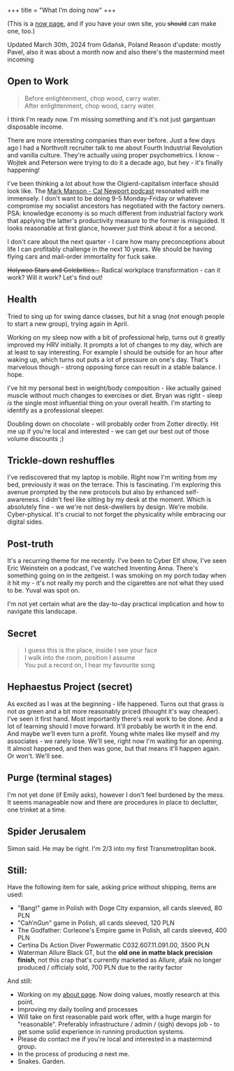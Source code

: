 +++
title = "What I’m doing now"
+++

(This is a [now page](https://nownownow.com/about), and if you have your own site, you ~~should~~ can make one, too.) 

Updated March 30th, 2024 from Gdańsk, Poland
Reason d'update: mostly Pavel, also it was about a month now and also there's the mastermind meet incoming

## Open to Work
> Before enlightenment, chop wood, carry water.  
> After enlightenment, chop wood, carry water.

I think I'm ready now. I'm missing something and it's not just gargantuan disposable income.

There are more interesting companies than ever before. Just a few days ago I had a Northvolt recruiter talk to me about Fourth Industrial Revolution and vanilla culture. They're actually using proper psychometrics. I know - Wojtek and Peterson were trying to do it a decade ago, but hey - it's finally happening!

I've been thinking a lot about how the Olgierd-capitalism interface should look like. The [Mark Manson - Cal Newport podcast](https://www.youtube.com/watch?v=KMXjyzNs17k) resonated with me immensely. I don't want to be doing 9-5 Monday-Friday or whatever compromise my socialist ancestors has negotiated with the factory owners. PSA: knowledge economy is so much different from industrial factory work that applying the latter's productivity measure to the former is misguided. It looks reasonable at first glance, however just think about it for a second.

I don't care about the next quarter - I care how many preconceptions about life I can profitably challenge in the next 10 years. We should be having flying cars and mail-order immortality for fuck sake.

~~Holywoo Stars and Celebrities...~~ Radical workplace transformation - can it work? Will it work? Let's find out!

## Health
Tried to sing up for swing dance classes, but hit a snag (not enough people to start a new group), trying again in April.

Working on my sleep now with a bit of professional help, turns out it greatly improved my HRV initially. It prompts a lot of changes to my day, which are at least to say interesting. For example I should be outside for an hour after waking up, which turns out  puts a lot of pressure on one's day. That's marvelous though - strong opposing force can result in a stable balance. I hope.

I've hit my personal best in weight/body composition - like actually gained muscle without much changes to exercises or diet. Bryan was right - sleep *is* the single most influential thing on your overall health. I'm starting to identify as a professional sleeper.

Doubling down on chocolate - will probably order from Zotter directly. Hit me up if you're local and interested - we can get our best out of those volume discounts ;)

## Trickle-down reshuffles

I've rediscovered that my laptop is mobile. Right now I'm writing from my bed, previously it was on the terrace. This is fascinating. I'm exploring this avenue prompted by the new protocols but also by enhanced self-awareness. I didn't feel like sitting by my desk at the moment. Which is absolutely fine - we we're not desk-dwellers by design. We're mobile. Cyber-physical. It's crucial to not forget the physicality while embracing our digital sides.

## Post-truth

It's a recurring theme for me recently. I've been to Cyber Elf show, I've seen Eric Weinstein on a podcast, I've watched Inventing Anna. There's something going on in the zeitgeist. I was smoking on my porch today when it hit my - it's not really my porch and the cigarettes are not what they used to be. Yuval was spot on.

I'm not yet certain what are the day-to-day practical implication and how to navigate this landscape.

## Secret
> I guess this is the place, inside I see your face  
> I walk into the room, position I assume  
> You put a record on, I hear my favourite song  

## Hephaestus Project (secret)

As excited as I was at the beginning - life happened. Turns out that grass is not *as* green and a bit more reasonably priced (thought it's way cheaper). I've seen it first hand. Most importantly there's real work to be done. And a lot of learning should I move forward. It'll probably be worth it in the end. And maybe we'll even turn a profit. Young white males like myself and my associates - we rarely lose. We'll see, right now I'm waiting for an opening. It almost happened, and then was gone, but that means it'll happen again. Or won't. We'll see.

## Purge (terminal stages)
I'm not yet done (if Emily asks), however I don't feel burdened by the mess. It seems manageable now and there are procedures in place to declutter, one trinket at a time.

## Spider Jerusalem
Simon said.
He may be right.
I'm 2/3 into my first Transmetroplitan book.

## Still:
Have the following item for sale, asking price without shipping, items are used:
- "Bang!" game in Polish with Doge City expansion, all cards sleeved, 80 PLN
- "Ca$h'n Gun$" game in Polish, all cards sleeved, 120 PLN
- The Godfather: Corleone's Empire game in Polish, all cards sleeved, 400 PLN 
- Certina Ds Action Diver Powermatic C032.607.11.091.00, 3500 PLN
- Waterman Allure Black GT, but the **old one in matte black precision finish**, not this crap that's currently marketed as Allure, afaik no longer produced / officialy sold, 700 PLN due to the rarity factor

And still:
- Working on my [about page](/about). Now doing values, mostly research at this point.
- Improving my daily tooling and processes
- Will take on first reasonable paid work offer, with a huge margin for "reasonable". Preferably infrastructure / admin / (sigh) devops job - to get some solid experience in running production systems.
- Please do contact me if you're local and interested in a mastermind group.
- In the process of producing *a* next me.
- Snakes. Garden.
